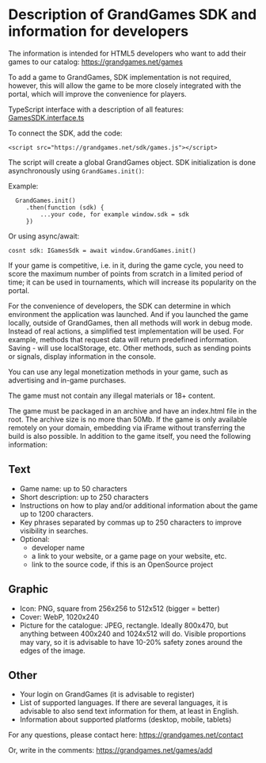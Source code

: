 # Description of GrandGames SDK and information for developers

The information is intended for HTML5 developers who want to add their games to our catalog: https://grandgames.net/games

To add a game to GrandGames, SDK implementation is not required,
however, this will allow the game to be more closely integrated with the portal, which will improve the convenience for players.

TypeScript interface with a description of all features: [GamesSDK.interface.ts](/en/GamesSdk.interface.ts)

To connect the SDK, add the code:

`<script src="https://grandgames.net/sdk/games.js"></script>`

The script will create a global GrandGames object. SDK initialization is done asynchronously using `GrandGames.init()`:

Example:

```
  GrandGames.init()
     .then(function (sdk) {
         ...your code, for example window.sdk = sdk
     })
```

Or using async/await:

```
cosnt sdk: IGamesSdk = await window.GrandGames.init()
```

If your game is competitive, i.e. in it, during the game cycle, you need to score the maximum number of points from scratch in a limited period of time; it can be used in tournaments, which will increase its popularity on the portal.

For the convenience of developers, the SDK can determine in which environment the application was launched. And if you launched the game locally, outside of GrandGames, then all methods will work in debug mode. Instead of real actions, a simplified test implementation will be used. For example, methods that request data will return predefined information. Saving - will use localStorage, etc. Other methods, such as sending points or signals, display information in the console.

You can use any legal monetization methods in your game, such as advertising and in-game purchases.

The game must not contain any illegal materials or 18+ content.

The game must be packaged in an archive and have an index.html file in the root. The archive size is no more than 50Mb. If the game is only available remotely on your domain, embedding via iFrame without transferring the build is also possible. In addition to the game itself, you need the following information:

## Text

- Game name: up to 50 characters
- Short description: up to 250 characters
- Instructions on how to play and/or additional information about the game up to 1200 characters.
- Key phrases separated by commas up to 250 characters to improve visibility in searches.
- Optional:
  - developer name
  - a link to your website, or a game page on your website, etc.
  - link to the source code, if this is an OpenSource project

## Graphic

- Icon: PNG, square from 256x256 to 512x512 (bigger = better)
- Cover: WebP, 1020x240
- Picture for the catalogue: JPEG, rectangle. Ideally 800x470, but anything between 400x240 and 1024x512 will do. Visible proportions may vary, so it is advisable to have 10-20% safety zones around the edges of the image.

## Other

- Your login on GrandGames (it is advisable to register)
- List of supported languages. If there are several languages, it is advisable to also send text information for them, at least in English.
- Information about supported platforms (desktop, mobile, tablets)

For any questions, please contact here: https://grandgames.net/contact

Or, write in the comments: https://grandgames.net/games/add
